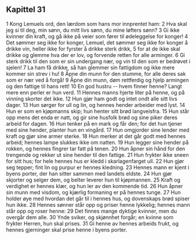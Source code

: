 ## Kapittel 31

1 Kong Lemuels ord, den lærdom som hans mor innprentet ham: 
2 Hva skal jeg si til deg, min sønn, du mitt livs sønn, du mine løfters sønn? 
3 Gi ikke kvinner din kraft, og gå ikke på veier som fører til ødeleggelse for konger! 
4 Det sømmer seg ikke for konger, Lemuel, det sømmer seg ikke for konger å drikke vin, heller ikke for fyrster å drikke sterk drikk, 
5 for at de ikke skal drikke og glemme hva der er lov, og forvende retten for alle arminger. 
6 Gi sterk drikk til den som er sin undergang nær, og vin til den som er bedrøvet i sjelen! 
7 La ham få drikke, så han glemmer sin fattigdom og ikke mere kommer sin strev i hu! 
8 Åpne din munn for den stumme, for alle deres sak som er nær ved å forgå! 
9 Åpne din munn, døm rettferdig og hjelp armingen og den fattige til hans rett! 
10 En god hustru -- hvem finner henne? Langt mere enn perler er hun verd. 
11 Hennes manns hjerte liter på henne, og på vinning skorter det ikke. 
12 Hun gjør ham godt og intet ondt alle sitt livs dager. 
13 Hun sørger for ull og lin, og hennes hender arbeider med lyst. 
14 Hun er som en kjøpmanns skip; hun henter sitt brød langveisfra. 
15 Hun står opp mens det enda er natt, og gir sine husfolk brød og sine piker deres arbeid for dagen. 
16 Hun tenker på en mark og får den; for det hun tjener med sine hender, planter hun en vingård. 
17 Hun omgjorder sine lender med kraft og gjør sine armer sterke. 
18 Hun merker at det går godt med hennes arbeid; hennes lampe slukkes ikke om natten. 
19 Hun legger sine hender på rokken, og hennes fingrer tar fatt på tenen. 
20 Hun åpner sin hånd for den trengende og rekker ut sine hender til den fattige. 
21 Hun frykter ikke sneen for sitt hus; for hele hennes hus er kledd i skarlagenfarget ull. 
22 Hun gjør seg tepper; fint lin og purpur er hennes kledning. 
23 Hennes mann er kjent i byens porter, der han sitter sammen med landets eldste. 
24 Hun gjør skjorter og selger dem, og belter leverer hun til kjøpmannen. 
25 Kraft og verdighet er hennes klær, og hun ler av den kommende tid. 
26 Hun åpner sin munn med visdom, og kjærlig formaning er på hennes tunge. 
27 Hun holder øye med hvordan det går til i hennes hus, og dovenskaps brød spiser hun ikke. 
28 Hennes sønner står opp og priser henne lykkelig; hennes mann står opp og roser henne: 
29 Det finnes mange dyktige kvinner, men du overgår dem alle. 
30 Ynde sviker, og skjønnhet forgår; en kvinne som frykter Herren, hun skal prises. 
31 Gi henne av hennes arbeids frukt, og hennes gjerninger skal prise henne i byens porter.
